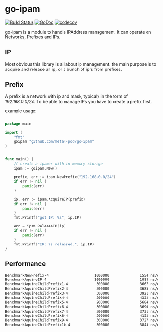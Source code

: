 # go-ipam

[![Build Status](https://travis-ci.org/metal-pod/go-ipam.svg?branch=master)](https://travis-ci.org/metal-pod/go-ipam)
[![GoDoc](https://godoc.org/github.com/metal-pod/go-ipam?status.svg)](https://godoc.org/github.com/metal-pod/go-ipam)
[![codecov](https://codecov.io/gh/metal-pod/go-ipam/branch/master/graph/badge.svg)](https://codecov.io/gh/metal-pod/go-ipam)

go-ipam is a module to handle IPAddress management. It can operate on Networks, Prefixes and IPs.

## IP

Most obvious this library is all about ip management. the main purpose is to acquire and release an ip, or a bunch of
ip's from prefixes.

## Prefix

A prefix is a network with ip and mask, typicaly in the form of *192.168.0.0/24*. To be able to manage IPs you have to create a prefix first.

example usage:

```go

package main

import (
    "fmt"
    goipam "github.com/metal-pod/go-ipam"
)


func main() {
    // create a ipamer with in memory storage
    ipam := goipam.New()

    prefix, err := ipam.NewPrefix("192.168.0.0/24")
    if err != nil {
        panic(err)
    }

    ip, err := ipam.AcquireIP(prefix)
    if err != nil {
        panic(err)
    }
    fmt.Printf("got IP: %s", ip.IP)

    err = ipam.ReleaseIP(ip)
    if err != nil {
        panic(err)
    }
    fmt.Printf("IP: %s released.", ip.IP)
}
```

## Performance

```bash
BenchmarkNewPrefix-4                     1000000              1554 ns/op
BenchmarkAquireIP-4                      1000000              1088 ns/op
BenchmarkAquireChildPrefix1-4             300000              3667 ns/op
BenchmarkAquireChildPrefix2-4             300000              3685 ns/op
BenchmarkAquireChildPrefix3-4             300000              3921 ns/op
BenchmarkAquireChildPrefix4-4             300000              4332 ns/op
BenchmarkAquireChildPrefix5-4             200000              5684 ns/op
BenchmarkAquireChildPrefix6-4             300000              3690 ns/op
BenchmarkAquireChildPrefix7-4             300000              3731 ns/op
BenchmarkAquireChildPrefix8-4             300000              4152 ns/op
BenchmarkAquireChildPrefix9-4             500000              3727 ns/op
BenchmarkAquireChildPrefix10-4            300000              3843 ns/op
```
